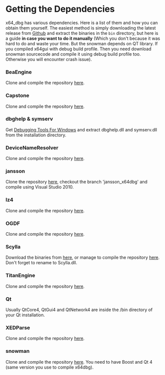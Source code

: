 # Getting the Dependencies #

x64_dbg has various dependencies. Here is a list of them and how you can obtain them yourself. The easiest method is simply downloading the latest release from [Github](http://releases.x64dbg.com) and extract the binaries in the `bin` directory, but here is a guide **in case you want to do it manually** (Which you don't because it was hard to do and waste your time. But the snowman depends on QT library. If you compiled x64gui with debug build profile. Then you need download snowman sourcecode and compile it using debug build profile too. Otherwise you will encounter crash issue).

### BeaEngine ###
Clone and compile the repository [here](https://bitbucket.org/mrexodia/beaengine).

### Capstone ###
Clone and compile the repository [here](https://github.com/aquynh/capstone).

### dbghelp & symserv ###
Get [Debugging Tools For Windows](http://go.microsoft.com/fwlink/p/?linkid=84137) and extract dbghelp.dll and symserv.dll from the installation directory.

### DeviceNameResolver ###
Clone and compile the repository [here](https://bitbucket.org/mrexodia/devicenameresolver).

### jansson ###
Clone the repository [here](https://bitbucket.org/mrexodia/jansson), checkout the branch 'jansson_x64dbg' and compile using Visual Studio 2010.

### lz4 ###
Clone and compile the repository [here](https://bitbucket.org/mrexodia/lz4).

### OGDF ###
Clone and compile the repository [here](https://bitbucket.org/mrexodia/ogdf).

### Scylla ###
Download the binaries from [here](https://tuts4you.com/download.php?view.3503), or manage to compile the repository [here](https://github.com/NtQuery/Scylla). Don't forget to rename to Scylla.dll.

### TitanEngine ###
Clone and compile the repository [here](https://bitbucket.org/mrexodia/titanengine-update).

### Qt ###
Usually QtCore4, QtGui4 and QtNetwork4 are inside the /bin directory of your Qt installation.

### XEDParse ###
Clone and compile the repository [here](https://bitbucket.org/mrexodia/xedparse).

### snowman ###
Clone and compile the repository [here](https://github.com/x64dbg/snowman). You need to have Boost and Qt 4 (same version you use to compile x64dbg).